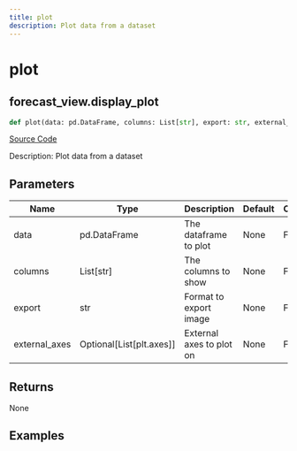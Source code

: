 ```yaml
---
title: plot
description: Plot data from a dataset
---
```

# plot

## forecast_view.display_plot

```python
def plot(data: pd.DataFrame, columns: List[str], export: str, external_axes: Union[List[axes], NoneType]) -> None:
```
[Source Code](https://github.com/OpenBB-finance/OpenBBTerminal/tree/main/openbb_terminal/forecast/forecast_view.py#L73)

Description: Plot data from a dataset

## Parameters

| Name | Type | Description | Default | Optional |
| ---- | ---- | ----------- | ------- | -------- |
| data | pd.DataFrame | The dataframe to plot | None | False |
| columns | List[str] | The columns to show | None | False |
| export | str | Format to export image | None | False |
| external_axes | Optional[List[plt.axes]] | External axes to plot on | None | False |

## Returns

None

## Examples

